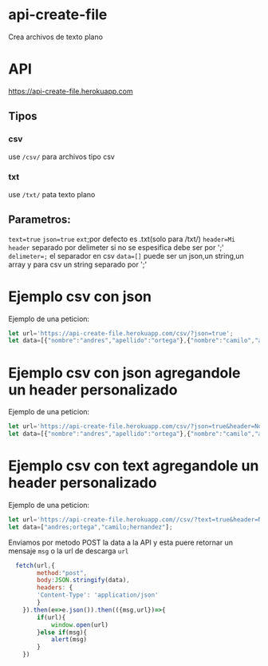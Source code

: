 # api-create-file
Crea archivos de texto plano 

# API
https://api-create-file.herokuapp.com

## Tipos 
### csv 
use `/csv/` para archivos tipo csv
### txt
use `/txt/` pata texto plano
## Parametros:
`text=true`
`json=true`
`ext`;por defecto es .txt(solo para /txt/)
`header=Mi header` separado por delimeter si no se espesifica debe ser por ';'
`delimeter=;` el separador en csv 
`data=[]` puede ser un json,un string,un array y para csv un string separado por ';'

# Ejemplo csv con json
Ejemplo de una peticion:

```js
let url='https://api-create-file.herokuapp.com/csv/?json=true';
let data=[{"nombre":"andres","apellido":"ortega"},{"nombre":"camilo","apellido":"hernandez"}];

```

# Ejemplo csv con json agregandole un header personalizado
Ejemplo de una peticion:
```js
let url='https://api-create-file.herokuapp.com/csv/?json=true&header=Nombre Cliente;Apellido Cliente';
let data=[{"nombre":"andres","apellido":"ortega"},{"nombre":"camilo","apellido":"hernandez"}];

```


# Ejemplo csv con text agregandole un header personalizado
Ejemplo de una peticion:
```js
let url='https://api-create-file.herokuapp.com//csv/?text=true&header=Nombre Cliente;Apellido Cliente';
let data=["andres;ortega","camilo;hernandez"];

```
Enviamos por metodo POST la data a la API y esta puere retornar un mensaje `msg` o la url de descarga `url`
```js
  fetch(url,{
        method:"post",
        body:JSON.stringify(data),
        headers: {
        'Content-Type': 'application/json'
        }
    }).then(e=>e.json()).then(({msg,url})=>{
        if(url){
            window.open(url)
        }else if(msg){
            alert(msg)
        }
    })
```
